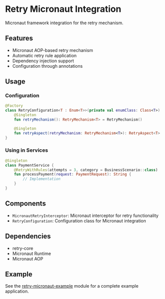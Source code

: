 # Retry Micronaut Integration

Micronaut framework integration for the retry mechanism.

## Features

- Micronaut AOP-based retry mechanism
- Automatic retry rule application
- Dependency injection support
- Configuration through annotations

## Usage

### Configuration

```kotlin
@Factory
class RetryConfiguration<T : Enum<T>>(private val enumClass: Class<T>) {
    @Singleton
    fun retryMechanism(): RetryMechanism<T> = RetryMechanism()

    @Singleton
    fun retryAspect(retryMechanism: RetryMechanism<T>): RetryAspect<T> = RetryAspect(retryMechanism, enumClass.kotlin)
}
```

### Using in Services

```kotlin
@Singleton
class PaymentService {
    @RetryWithRules(attempts = 3, category = BusinessScenario::class)
    fun processPayment(request: PaymentRequest): String {
        // Implementation
    }
}
```

## Components

- `MicronautRetryInterceptor`: Micronaut interceptor for retry functionality
- `RetryConfiguration`: Configuration class for Micronaut integration

## Dependencies

- retry-core
- Micronaut Runtime
- Micronaut AOP

## Example

See the [retry-micronaut-example](../retry-micronaut-example/README.md) module for a complete example application. 